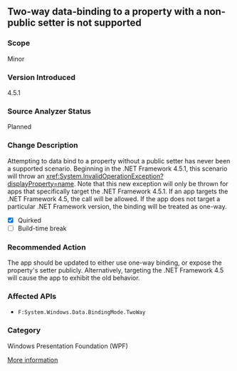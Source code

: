 ## Two-way data-binding to a property with a non-public setter is not supported

### Scope
Minor

### Version Introduced
4.5.1

### Source Analyzer Status
Planned

### Change Description

Attempting to data bind to a property without a public setter has never been a
supported scenario. Beginning in the .NET Framework 4.5.1, this scenario will
throw an <xref:System.InvalidOperationException?displayProperty=name>. Note that
this new exception will only be thrown for apps that specifically target the
.NET Framework 4.5.1. If an app targets the .NET Framework 4.5, the call will be
allowed. If the app does not target a particular .NET Framework version, the
binding will be treated as one-way.

- [x] Quirked
- [ ] Build-time break

### Recommended Action

The app should be updated to either use one-way binding, or expose the
property's setter publicly. Alternatively, targeting the .NET Framework 4.5 will
cause the app to exhibit the old behavior.

### Affected APIs
* `F:System.Windows.Data.BindingMode.TwoWay`

### Category
Windows Presentation Foundation (WPF)

[More information](http://connect.microsoft.com/VisualStudio/feedback/details/773682/wpf-property-with-private-setter-is-updated-by-a-twoway-binding)

<!--
    ### Notes
    This is a good candidate for a non-code source analyzer since most cases of two-way binding will be defined in XAML
-->

<!-- breaking change id: 129 -->
